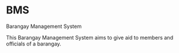 # BMS
Barangay Management System

This Barangay Management System aims to give aid to members and officials of a barangay.  
